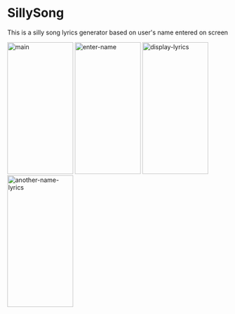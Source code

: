# SillySong
This is a silly song lyrics generator based on user's name entered on screen

<p float="left">
  <img width="150" height="300" alt="main" title="Launch the app" src="https://user-images.githubusercontent.com/5153163/50465517-da47db80-0965-11e9-91fa-f225e3c581e8.png">
  <img width="150" height="300" alt="enter-name" title="Enter Name in the Text Field" src="https://user-images.githubusercontent.com/5153163/50465516-da47db80-0965-11e9-91e9-3ab552c0e8e3.png">
  <img width="150" height="300" alt="display-lyrics" title="Press Enter to display Silly Song" src="https://user-images.githubusercontent.com/5153163/50465515-da47db80-0965-11e9-8729-ccabc0b28424.png">
  <img width="150" height="300" alt="another-name-lyrics" title="Another Name and Silly Song lyrics for the user" src="https://user-images.githubusercontent.com/5153163/50465514-da47db80-0965-11e9-8c33-464322a2b16c.png">
</p>

